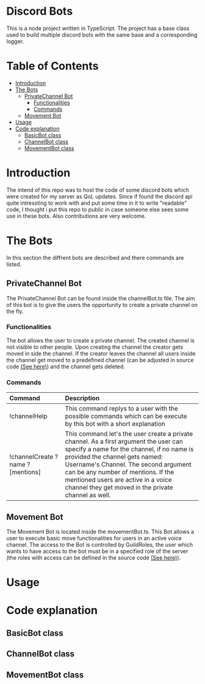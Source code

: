 # Discord Bots <!-- omit in toc -->

This is a node project written in TypeScript. The project has a base class used to build multiple discord bots with the same base and a corresponding logger.

# Table of Contents <!-- omit in toc -->
- [Introduction](#introduction)
- [The Bots](#the-bots)
  - [PrivateChannel Bot](#privatechannel-bot)
    - [Functionalities](#functionalities)
    - [Commands](#commands)
  - [Movement Bot](#movement-bot)
- [Usage](#usage)
- [Code explanation](#code-explanation)
  - [BasicBot class](#basicbot-class)
  - [ChannelBot class](#channelbot-class)
  - [MovementBot class](#movementbot-class)

# Introduction
The intend of this repo was to host the code of some discord bots which were created for my server as QoL updates. Since if found the discord api quite intressting to work with and put some time in it to write "readable" code, I thought i put this repo to public in case someone else sees some use in these bots. Also contributions are very welcome.

# The Bots
In this section the diffrent bots are described and there commands are listed.
## PrivateChannel Bot
The PrivateChannel Bot can be found inside the channelBot.ts file. The aim of this bot is to give the users the opportunity to create a private channel on the fly.
### Functionalities
The bot allows the user to create a private channel. The created channel is not visible to other people. Upon creating the channel the creator gets moved in side the channel. If the creator leaves the channel all users inside the channel get moved to a predefined channel (can be adjusted in source code [(See here)](#channelbot-class)) and the channel gets deleted.
### Commands
| Command                            | Description                                                                                                                                                                                                                                                                                                                                      |
| :--------------------------------- | :----------------------------------------------------------------------------------------------------------------------------------------------------------------------------------------------------------------------------------------------------------------------------------------------------------------------------------------------- |
| !channelHelp                       | This command replys to a user with the possible commands which can be execute by this bot with a short explanation                                                                                                                                                                                                                               |
| !channelCreate ?name ?\[mentions\] | This command let's the user create a private channel. As a first argument the user can specify a name for the channel, if no name is provided the channel gets named: Username's Channel. The second argument can be any number of mentions. If the mentioned users are active in a voice channel they get moved in the private channel as well. |
## Movement Bot
The Movement Bot is located inside the movementBot.ts. This Bot allows a user to execute basic move functionalities for users in an active voice channel. The access to the Bot is controlled by GuildRoles, the user which wants to have access to the bot must be in a specified role of the server (the roles with access can be defined in the source code [(See here)](#movementbot-class)).

# Usage
# Code explanation
## BasicBot class
## ChannelBot class
## MovementBot class
